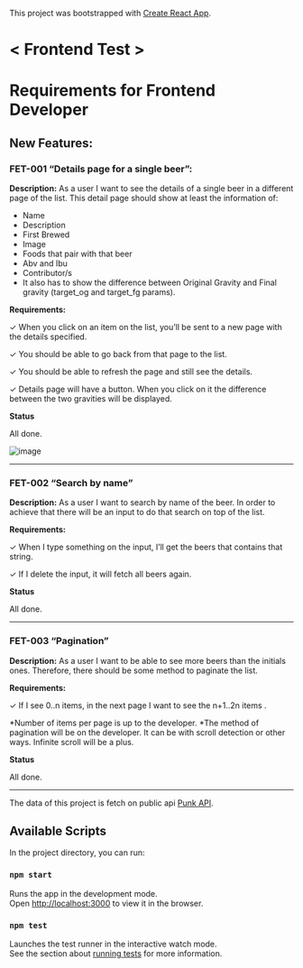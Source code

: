 This project was bootstrapped with [Create React App](https://github.com/facebook/create-react-app).


# < Frontend Test >

# Requirements for Frontend Developer

## New Features:

### FET-001 “Details page for a single beer”:
**Description:**
As a user I want to see the details of a single beer in a different page of the list.
This detail page should show at least the information of:
- Name
- Description
- First Brewed
- Image
- Foods that pair with that beer
- Abv and Ibu
- Contributor/s
- It also has to show the difference between Original Gravity and Final gravity
(target_og and target_fg params).

**Requirements:**

✓ When you click on an item on the list, you’ll be sent to a new page with the
details specified.

✓ You should be able to go back from that page to the list.

✓ You should be able to refresh the page and still see the details.

✓ Details page will have a button. When you click on it the difference between
the two gravities will be displayed.

**Status**

All done.

![image](https://live.staticflickr.com/65535/49213049867_73c485b40f_h.jpg)

---
### FET-002 “Search by name”
**Description:**
As a user I want to search by name of the beer. In order to achieve that there
will be an input to do that search on top of the list.

**Requirements:**

✓ When I type something on the input, I’ll get the beers that contains that string.

✓ If I delete the input, it will fetch all beers again.

**Status**

All done.

---
### FET-003 “Pagination”

**Description:**
As a user I want to be able to see more beers than the initials ones. Therefore,
there should be some method to paginate the list.

**Requirements:**

✓ If I see 0..n items, in the next page I want to see the n+1..2n items .

*Number of items per page is up to the developer.
*The method of pagination will be on the developer. It can be with scroll
detection or other ways. Infinite scroll will be a plus.

**Status**

All done.

---

The data of this project is fetch on public api [Punk API](https://punkapi.com/documentation/v2).

## Available Scripts

In the project directory, you can run:

### `npm start`

Runs the app in the development mode.<br />
Open [http://localhost:3000](http://localhost:3000) to view it in the browser.


### `npm test`

Launches the test runner in the interactive watch mode.<br />
See the section about [running tests](https://facebook.github.io/create-react-app/docs/running-tests) for more information.
